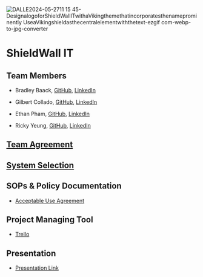 ![DALLE2024-05-2711 15 45-DesignalogoforShieldWallITwithaVikingthemethatincorporatesthenameprominently UseaVikingshieldasthecentralelementwiththetext-ezgif com-webp-to-jpg-converter](https://github.com/Shield-Wall-1/Shield-Wall/assets/158526468/2af9f60b-ad85-4fa6-ad9d-52e26cfc16bf)

# ShieldWall IT

## Team Members

- Bradley Baack, [GitHub](https://github.com/bjbaack), [LinkedIn](https://www.linkedin.com/in/bradleybaack/)

- Gilbert Collado, [GitHub](https://github.com/JapanesePlatano), [LinkedIn](https://www.linkedin.com/in/gilbert-collado-545099254/)

- Ethan Pham, [GitHub](https://github.com/EthanPham03), [LinkedIn](https://www.linkedin.com/in/ethan-pham-8a9a622b3/)

- Ricky Yeung, [GitHub](https://github.com/RickyYeungCoding), [LinkedIn](https://www.linkedin.com/in/ricky-yeungg/)

## [Team Agreement](https://docs.google.com/document/d/1RPGCnGrP_vLHJc-a3qApJRwFOWvHZYm0mh__MHPm50g/edit#heading=h.8gk16jcral)

## [System Selection](https://docs.google.com/document/d/1sAv-cWNuCnyHW1lVpHmL5cFta7ruWmzpcsVyasrInmY/edit?usp=sharing)

## SOPs & Policy Documentation

- [Acceptable Use Agreement](https://drive.google.com/file/d/15U0wOAu2rf5wC0pxrHR0NNnWL_mw9vdl/view?usp=sharing)

## Project Managing Tool
- [Trello](https://trello.com/b/QVKb3Mgv/ops401-midterm)

## Presentation
- [Presentation Link](https://docs.google.com/presentation/d/1mahVzh5gF_8UtoF4qOsm_b4SKZAxmqa9qrwNVYzp97o/edit?usp=sharing) 
